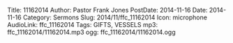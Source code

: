 Title: 11162014
Author: Pastor Frank Jones
PostDate: 2014-11-16
Date: 2014-11-16
Category: Sermons
Slug: 2014/11/ffc_11162014
Icon: microphone
AudioLink: ffc_11162014
Tags: GIFTS, VESSELS
mp3: ffc_11162014/11162014.mp3
ogg: ffc_11162014/11162014.ogg
